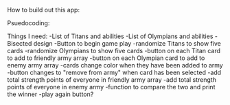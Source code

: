 How to build out this app:

Psuedocoding: 

Things I need:
-List of Titans and abilities
-List of Olympians and abilities
-Bisected design
-Button to begin game play
-randomize Titans to show five cards
-randomize Olympians to show five cards
-button on each Titan card to add to friendly army array
-button on each Olympian card to add to enemy army array
-cards change color when they have been added to army
-button changes to "remove from army" when card has been selected
-add total strength points of everyone in friendly army array
-add total strength points of everyone in enemy army 
-function to compare the two and print the winner
-play again button? 
